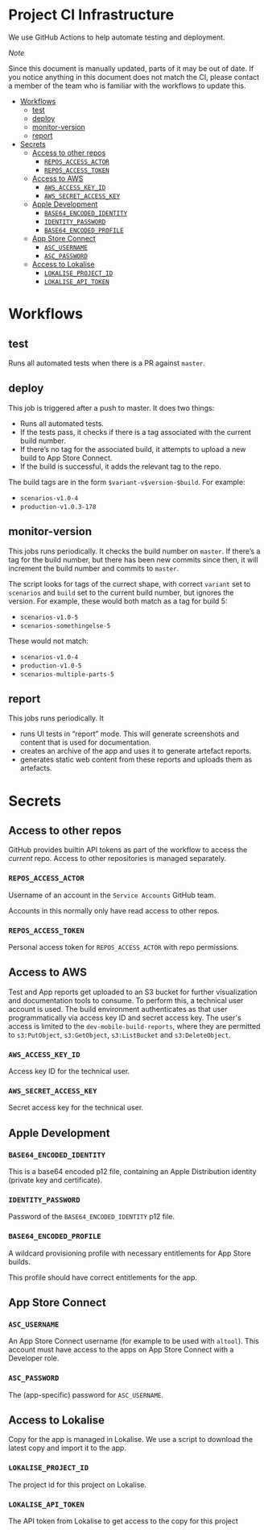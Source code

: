 # Project CI Infrastructure

We use GitHub Actions to help automate testing and deployment.

_Note_

Since this document is manually updated, parts of it may be out of date. If you notice anything in this document does not match the CI, please contact a member of the team who is familiar with the workflows to update this.

<!-- START doctoc generated TOC please keep comment here to allow auto update -->
<!-- DON'T EDIT THIS SECTION, INSTEAD RE-RUN doctoc TO UPDATE -->


- [Workflows](#workflows)
  - [test](#test)
  - [deploy](#deploy)
  - [monitor-version](#monitor-version)
  - [report](#report)
- [Secrets](#secrets)
  - [Access to other repos](#access-to-other-repos)
    - [`REPOS_ACCESS_ACTOR`](#repos_access_actor)
    - [`REPOS_ACCESS_TOKEN`](#repos_access_token)
  - [Access to AWS](#access-to-aws)
    - [`AWS_ACCESS_KEY_ID`](#aws_access_key_id)
    - [`AWS_SECRET_ACCESS_KEY`](#aws_secret_access_key)
  - [Apple Development](#apple-development)
    - [`BASE64_ENCODED_IDENTITY`](#base64_encoded_identity)
    - [`IDENTITY_PASSWORD`](#identity_password)
    - [`BASE64_ENCODED_PROFILE`](#base64_encoded_profile)
  - [App Store Connect](#app-store-connect)
    - [`ASC_USERNAME`](#asc_username)
    - [`ASC_PASSWORD`](#asc_password)
  - [Access to Lokalise](#access-to-lokalise)
    - [`LOKALISE_PROJECT_ID`](#lokalise_project_id)
    - [`LOKALISE_API_TOKEN`](#lokalise_api_token)

<!-- END doctoc generated TOC please keep comment here to allow auto update -->

# Workflows

## test

Runs all automated tests when there is a PR against `master`.

## deploy

This job is triggered after a push to master. It does two things:

* Runs all automated tests.
* If the tests pass, it checks if there is a tag associated with the current build number.
* If there’s no tag for the associated build, it attempts to upload a new build to App Store Connect.
* If the build is successful, it adds the relevant tag to the repo.

The build tags are in the form `$variant-v$version-$build`. For example:

* `scenarios-v1.0-4`
* `production-v1.0.3-178`

## monitor-version

This jobs runs periodically. It checks the build number on `master`. If there’s a tag for the build number, but there has been new commits since then, it will increment the build number and commits to `master`.

The script looks for tags of the currect shape, with correct `variant` set to `scenarios` and `build` set to the current build number, but ignores the version. For example, these would both match as a tag for build 5:

* `scenarios-v1.0-5`
* `scenarios-somethingelse-5`

These would not match:

* `scenarios-v1.0-4`
* `production-v1.0-5`
* `scenarios-multiple-parts-5`

## report

This jobs runs periodically. It

* runs UI tests in “report” mode. This will generate screenshots and content that is used for documentation.
* creates an archive of the app and uses it to generate artefact reports.
* generates static web content from these reports and uploads them as artefacts.

# Secrets

## Access to other repos

GitHub provides builtin API tokens as part of the workflow to access the _current_ repo. Access to other repositories is managed separately.

### `REPOS_ACCESS_ACTOR`

Username of an account in the `Service Accounts` GitHub team.

Accounts in this normally only have read access to other repos.

### `REPOS_ACCESS_TOKEN`

Personal access token for `REPOS_ACCESS_ACTOR` with repo permissions.

## Access to AWS

Test and App reports get uploaded to an S3 bucket for further visualization and documentation tools to consume. To perform this, a technical user account is used. The build environment authenticates as that user programmatically via access key ID and secret access key. The user's access is limited to the `dev-mobile-build-reports`, where they are permitted to `s3:PutObject`, `s3:GetObject`, `s3:ListBucket` and `s3:DeleteObject`.

### `AWS_ACCESS_KEY_ID`

Access key ID for the technical user.

### `AWS_SECRET_ACCESS_KEY`

Secret access key for the technical user.

## Apple Development

### `BASE64_ENCODED_IDENTITY`

This is a base64 encoded p12 file, containing an Apple Distribution identity (private key and certificate). 

### `IDENTITY_PASSWORD`

Password of the `BASE64_ENCODED_IDENTITY` p12 file.

### `BASE64_ENCODED_PROFILE`

A wildcard provisioning profile with necessary entitlements for App Store builds.

This profile should have correct entitlements for the app.

## App Store Connect

### `ASC_USERNAME`

An App Store Connect username (for example to be used with `altool`). This account must have access to the apps on App Store Connect with a Developer role.

### `ASC_PASSWORD`

The (app-specific) password for `ASC_USERNAME`.

## Access to Lokalise

Copy for the app is managed in Lokalise. We use a script to download the latest copy and import it to the app. 

### `LOKALISE_PROJECT_ID`

The project id for this project on Lokalise.

### `LOKALISE_API_TOKEN`

The API token from Lokalise to get access to the copy for this project

